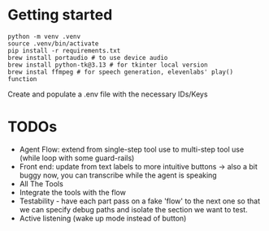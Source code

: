 # Getting started
```
python -m venv .venv
source .venv/bin/activate
pip install -r requirements.txt
brew install portaudio # to use device audio
brew install python-tk@3.13 # for tkinter local version
brew instal ffmpeg # for speech generation, elevenlabs' play() function
```
Create and populate a .env file with the necessary IDs/Keys

# TODOs
- Agent Flow: extend from single-step tool use to multi-step tool use (while loop with some guard-rails)
- Front end: update from text labels to more intuitive buttons -> also a bit buggy now, you can transcribe while the agent is speaking
- All The Tools
- Integrate the tools with the flow
- Testability - have each part pass on a fake 'flow' to the next one so that we can specify debug paths and isolate the section we want to test.
- Active listening (wake up mode instead of button)